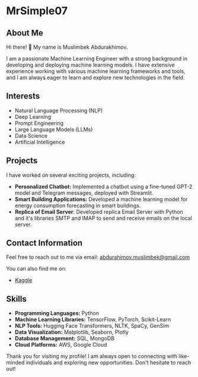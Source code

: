 # MrSimple07

## About Me
Hi there! 👋 My name is Muslimbek Abdurakhimov.

I am a passionate Machine Learning Engineer with a strong background in developing and deploying machine learning models. I have extensive experience working with various machine learning frameworks and tools, and I am always eager to learn and explore new technologies in the field.

## Interests
- Natural Language Processing (NLP)
- Deep Learning
- Prompt Engineering
- Large Language Models (LLMs)
- Data Science
- Artificial Intelligence

## Projects
I have worked on several exciting projects, including:
- **Personalized Chatbot:** Implemented a chatbot using a fine-tuned GPT-2 model and Telegram messages, deployed with Streamlit.
- **Smart Building Applications:** Developed a machine learning model for energy consumption forecasting in smart buildings.
- **Replica of Email Server**: Developed replica Email Server with Python and it's libraries SMTP and IMAP to send and receive emails on the local server.

## Contact Information
Feel free to reach out to me via email: [abdurahimov.muslimbek@gmail.com](mailto:abdurahimov.muslimbek@gmail.com)

You can also find me on:
- [Kaggle](https://www.kaggle.com/muslimbekabdurakhimov)

## Skills
- **Programming Languages:** Python
- **Machine Learning Libraries:** TensorFlow, PyTorch, Scikit-Learn
- **NLP Tools:** Hugging Face Transformers, NLTK, SpaCy, GenSim
- **Data Visualization:** Matplotlib, Seaborn, Plotly
- **Database Management:** SQL, MongoDB
- **Cloud Platforms:** AWS, Google Cloud

Thank you for visiting my profile! I am always open to connecting with like-minded individuals and exploring new opportunities. Don't hesitate to reach out!
